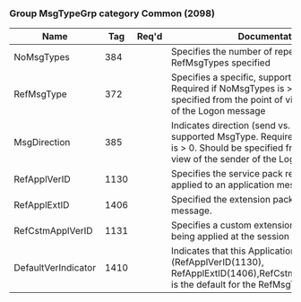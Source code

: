 ### Group MsgTypeGrp category Common (2098)

| Name                | Tag  | Req'd | Documentation                                                                                                                               |
|---------------------|------|----------|-------------------------------------------------------------------------------------------------------------------------------|
| NoMsgTypes          | 384  |       | Specifies the number of repeating RefMsgTypes specified                                                                                                                     |
| RefMsgType          | 372  |       | Specifies a specific, supported MsgType. Required if NoMsgTypes is > 0. Should be specified from the point of view of the sender of the Logon message                       |
| MsgDirection        | 385  |       | Indicates direction (send vs. receive) of a supported MsgType. Required if NoMsgTypes is > 0. Should be specified from the point of view of the sender of the Logon message |
| RefApplVerID        | 1130 |       | Specifies the service pack release being applied to an application message.                                                                                                 |
| RefApplExtID        | 1406 |       | Specified the extension pack being applied to a message.                                                                                                                    |
| RefCstmApplVerID    | 1131 |       | Specifies a custom extension to a message being applied at the session level.                                                                                               |
| DefaultVerIndicator | 1410 |       | Indicates that this Application Version (RefApplVerID(1130), RefApplExtID(1406),RefCstmApplVerID(1131)) is the default for the RefMsgType(372) field.                       |

